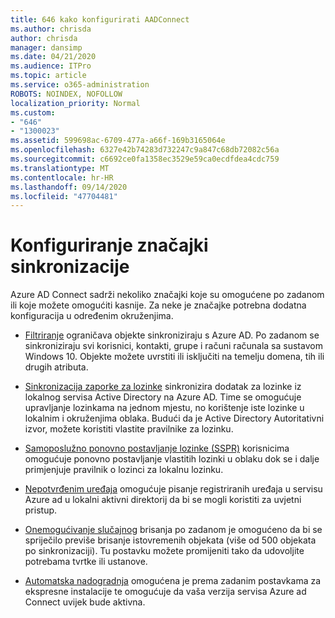 ```yaml
---
title: 646 kako konfigurirati AADConnect
ms.author: chrisda
author: chrisda
manager: dansimp
ms.date: 04/21/2020
ms.audience: ITPro
ms.topic: article
ms.service: o365-administration
ROBOTS: NOINDEX, NOFOLLOW
localization_priority: Normal
ms.custom:
- "646"
- "1300023"
ms.assetid: 599698ac-6709-477a-a66f-169b3165064e
ms.openlocfilehash: 6327e42b74283d732247c9a847c68db72082c56a
ms.sourcegitcommit: c6692ce0fa1358ec3529e59ca0ecdfdea4cdc759
ms.translationtype: MT
ms.contentlocale: hr-HR
ms.lasthandoff: 09/14/2020
ms.locfileid: "47704481"
---
```

# <a name="configure-sync-features"></a>Konfiguriranje značajki sinkronizacije

Azure AD Connect sadrži nekoliko značajki koje su omogućene po zadanom ili koje možete omogućiti kasnije. Za neke je značajke potrebna dodatna konfiguracija u određenim okruženjima.

- [Filtriranje](https://docs.microsoft.com/azure/active-directory/connect/active-directory-aadconnectsync-configure-filtering) ograničava objekte sinkroniziraju s Azure AD. Po zadanom se sinkroniziraju svi korisnici, kontakti, grupe i računi računala sa sustavom Windows 10. Objekte možete uvrstiti ili isključiti na temelju domena, tih ili drugih atributa.

- [Sinkronizacija zaporke za lozinke](https://docs.microsoft.com/azure/active-directory/connect/active-directory-aadconnectsync-implement-password-hash-synchronization) sinkronizira dodatak za lozinke iz lokalnog servisa Active Directory na Azure AD. Time se omogućuje upravljanje lozinkama na jednom mjestu, no korištenje iste lozinke u lokalnim i okruženjima oblaka. Budući da je Active Directory Autoritativni izvor, možete koristiti vlastite pravilnike za lozinku.

- [Samoposlužno ponovno postavljanje lozinke (SSPR)](https://docs.microsoft.com/azure/active-directory/authentication/quickstart-sspr) korisnicima omogućuje ponovno postavljanje vlastitih lozinki u oblaku dok se i dalje primjenjuje pravilnik o lozinci za lokalnu lozinku.

- [Nepotvrđenim uređaja](https://docs.microsoft.com/azure/active-directory/connect/active-directory-aadconnect-feature-device-writeback) omogućuje pisanje registriranih uređaja u servisu Azure ad u lokalni aktivni direktorij da bi se mogli koristiti za uvjetni pristup.

- [Onemogućivanje slučajnog](https://docs.microsoft.com/azure/active-directory/connect/active-directory-aadconnectsync-feature-prevent-accidental-deletes) brisanja po zadanom je omogućeno da bi se spriječilo previše brisanje istovremenih objekata (više od 500 objekata po sinkronizaciji). Tu postavku možete promijeniti tako da udovoljite potrebama tvrtke ili ustanove.

- [Automatska nadogradnja](https://docs.microsoft.com/azure/active-directory/connect/active-directory-aadconnect-feature-automatic-upgrade) omogućena je prema zadanim postavkama za ekspresne instalacije te omogućuje da vaša verzija servisa Azure ad Connect uvijek bude aktivna.
